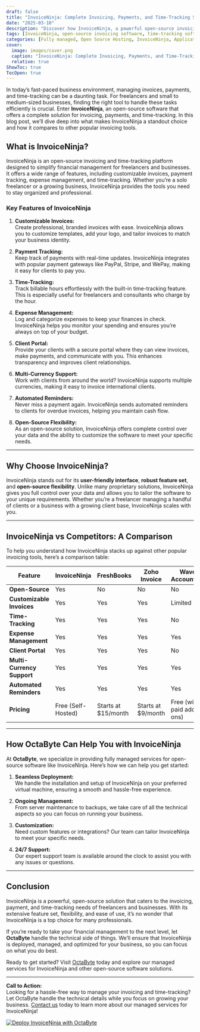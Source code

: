 ```yaml
---
draft: false
title: "InvoiceNinja: Complete Invoicing, Payments, and Time-Tracking Solution for Freelancers and Businesses"
date: "2025-03-10"
description: "Discover how InvoiceNinja, a powerful open-source invoicing and time-tracking software, can streamline your billing, payments, and client management. Perfect for freelancers and businesses, InvoiceNinja offers a fully customizable and feature-rich solution to manage your finances efficiently."
tags: [InvoiceNinja, open-source invoicing software, time-tracking software, freelancer invoicing, business invoicing, open-source billing software, InvoiceNinja vs competitors, InvoiceNinja features, InvoiceNinja benefits, managed invoicing solutions]
categories: [Fully managed, Open Source Hosting, InvoiceNinja, Applications, Crm Erp, Invoicing And Payments]
cover:
  image: images/cover.png
  caption: "InvoiceNinja: Complete Invoicing, Payments, and Time-Tracking Solution for Freelancers and Businesses"
  relative: true
ShowToc: true
TocOpen: true
---
```



In today’s fast-paced business environment, managing invoices, payments, and time-tracking can be a daunting task. For freelancers and small to medium-sized businesses, finding the right tool to handle these tasks efficiently is crucial. Enter **InvoiceNinja**, an open-source software that offers a complete solution for invoicing, payments, and time-tracking. In this blog post, we’ll dive deep into what makes InvoiceNinja a standout choice and how it compares to other popular invoicing tools.

## What is InvoiceNinja?

InvoiceNinja is an open-source invoicing and time-tracking platform designed to simplify financial management for freelancers and businesses. It offers a wide range of features, including customizable invoices, payment tracking, expense management, and time-tracking. Whether you’re a solo freelancer or a growing business, InvoiceNinja provides the tools you need to stay organized and professional.

### Key Features of InvoiceNinja

1. **Customizable Invoices:**  
   Create professional, branded invoices with ease. InvoiceNinja allows you to customize templates, add your logo, and tailor invoices to match your business identity.

2. **Payment Tracking:**  
   Keep track of payments with real-time updates. InvoiceNinja integrates with popular payment gateways like PayPal, Stripe, and WePay, making it easy for clients to pay you.

3. **Time-Tracking:**  
   Track billable hours effortlessly with the built-in time-tracking feature. This is especially useful for freelancers and consultants who charge by the hour.

4. **Expense Management:**  
   Log and categorize expenses to keep your finances in check. InvoiceNinja helps you monitor your spending and ensures you’re always on top of your budget.

5. **Client Portal:**  
   Provide your clients with a secure portal where they can view invoices, make payments, and communicate with you. This enhances transparency and improves client relationships.

6. **Multi-Currency Support:**  
   Work with clients from around the world? InvoiceNinja supports multiple currencies, making it easy to invoice international clients.

7. **Automated Reminders:**  
   Never miss a payment again. InvoiceNinja sends automated reminders to clients for overdue invoices, helping you maintain cash flow.

8. **Open-Source Flexibility:**  
   As an open-source solution, InvoiceNinja offers complete control over your data and the ability to customize the software to meet your specific needs.

---

## Why Choose InvoiceNinja?

InvoiceNinja stands out for its **user-friendly interface**, **robust feature set**, and **open-source flexibility**. Unlike many proprietary solutions, InvoiceNinja gives you full control over your data and allows you to tailor the software to your unique requirements. Whether you’re a freelancer managing a handful of clients or a business with a growing client base, InvoiceNinja scales with you.

---

## InvoiceNinja vs Competitors: A Comparison

To help you understand how InvoiceNinja stacks up against other popular invoicing tools, here’s a comparison table:

| Feature                | InvoiceNinja           | FreshBooks           | Zoho Invoice         | Wave Accounting       |
|------------------------|------------------------|----------------------|----------------------|-----------------------|
| **Open-Source**        | Yes                    | No                   | No                   | No                    |
| **Customizable Invoices** | Yes                | Yes                  | Yes                  | Limited               |
| **Time-Tracking**      | Yes                    | Yes                  | Yes                  | No                    |
| **Expense Management** | Yes                    | Yes                  | Yes                  | Yes                   |
| **Client Portal**      | Yes                    | Yes                  | Yes                  | No                    |
| **Multi-Currency Support** | Yes             | Yes                  | Yes                  | Yes                   |
| **Automated Reminders** | Yes                   | Yes                  | Yes                  | Yes                   |
| **Pricing**            | Free (Self-Hosted)     | Starts at $15/month  | Starts at $9/month   | Free (with paid add-ons) |

---

## How OctaByte Can Help You with InvoiceNinja

At **OctaByte**, we specialize in providing fully managed services for open-source software like InvoiceNinja. Here’s how we can help you get started:

1. **Seamless Deployment:**  
   We handle the installation and setup of InvoiceNinja on your preferred virtual machine, ensuring a smooth and hassle-free experience.

2. **Ongoing Management:**  
   From server maintenance to backups, we take care of all the technical aspects so you can focus on running your business.

3. **Customization:**  
   Need custom features or integrations? Our team can tailor InvoiceNinja to meet your specific needs.

4. **24/7 Support:**  
   Our expert support team is available around the clock to assist you with any issues or questions.

---

## Conclusion

InvoiceNinja is a powerful, open-source solution that caters to the invoicing, payment, and time-tracking needs of freelancers and businesses. With its extensive feature set, flexibility, and ease of use, it’s no wonder that InvoiceNinja is a top choice for many professionals.

If you’re ready to take your financial management to the next level, let **OctaByte** handle the technical side of things. We’ll ensure that InvoiceNinja is deployed, managed, and optimized for your business, so you can focus on what you do best.

Ready to get started? Visit [OctaByte](https://octabyte.io) today and explore our managed services for InvoiceNinja and other open-source software solutions.

---

**Call to Action:**  
Looking for a hassle-free way to manage your invoicing and time-tracking? Let OctaByte handle the technical details while you focus on growing your business. [Contact us](https://octabyte.io/contact) today to learn more about our managed services for InvoiceNinja!

[![Deploy InvoiceNinja with OctaByte](/images/deploy-on-octabyte.png)](https://octabyte.io/fully-managed-open-source-services/applications/crm-erp/invoiceninja)